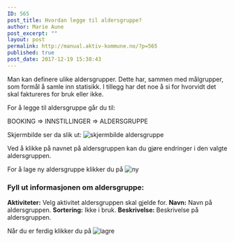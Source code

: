 ```yaml
---
ID: 565
post_title: Hvordan legge til aldersgruppe?
author: Marie Aune
post_excerpt: ""
layout: post
permalink: http://manual.aktiv-kommune.no/?p=565
published: true
post_date: 2017-12-19 15:38:43
---
```

Man kan definere ulike aldersgrupper. Dette har, sammen med målgrupper, som formål å samle inn statisikk. I tillegg har det noe å si for hvorvidt det skal faktureres for bruk eller ikke.

For å legge til aldersgruppe går du til:

BOOKING => INNSTILLINGER => ALDERSGRUPPE

Skjermbilde ser da slik ut:
![skjermbilde aldersgruppe](http://manual.aktiv-kommune.no/wp-content/uploads/2017/12/skjermbildealdersgruppe.png)

Ved å klikke på navnet på aldersgruppen kan du gjøre endringer i den valgte aldersgruppen. 

For å lage ny aldersgruppe klikker du på
![ny](http://manual.aktiv-kommune.no/wp-content/uploads/2017/12/NY.png)

### Fyll ut informasjonen om aldersgruppe: 
**Aktiviteter:** Velg aktivitet aldersgruppen skal gjelde for.
**Navn:** Navn på aldersgruppen.
**Sortering:** Ikke i bruk.
**Beskrivelse:** Beskrivelse på aldersgruppen.

Når du er ferdig klikker du på 
![lagre](http://manual.aktiv-kommune.no/wp-content/uploads/2017/12/lagre.png)
